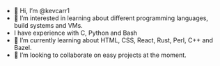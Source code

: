 - 👋 Hi, I’m @kevcarr1
- 👀 I’m interested in learning about different programming languages, build systems and VMs.
- I have experience with C, Python and Bash
- 🌱 I’m currently learning about HTML, CSS, React, Rust, Perl, C++ and Bazel.
- 💞️ I’m looking to collaborate on easy projects at the moment.

